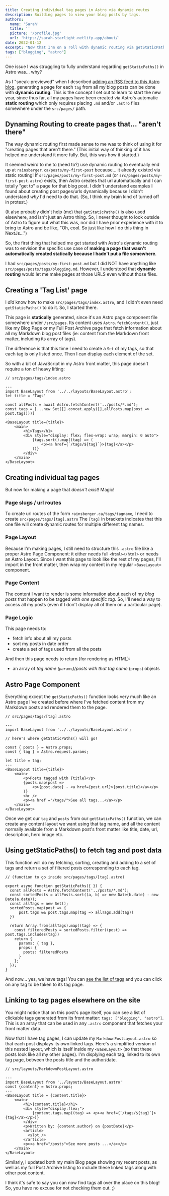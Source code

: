 ```yaml
---
title: Creating individual tag pages in Astro via dynamic routes
description: Building pages to view your blog posts by tags.
authors:
  name: 'Sarah'
  title: ''
  picture: '/profile.jpg'
  url: 'https://sarah-starlight.netlify.app/about/'
date: 2022-01-12
excerpt: "Now that I'm on a roll with dynamic routing via getStaticPaths() in Astro, I'm checking the next item off my Astro blog wish list: pages to display blog posts by tag."
tags: ["blogging", "astro"]
---
```

One issue I was struggling to fully understand regarding `getStaticPaths()` in Astro was... why?

As I "sneak-previewed" when I described [adding an RSS feed to this Astro blog](https://www.rainsberger.ca/posts/rss-in-astro/), generating a page for each `tag` from all my blog posts can be done with **dynamic routing**. This is the concept I set out to learn to start the new year, since thus far, all my pages have been created via Astro's automatic **static routing** which only requires placing `.md` and/or `.astro` files somewhere under the `src/pages/` path.

## Dynaming Routing to create pages that... "aren't there"

The way dynamic routing first made sense to me was to think of using it for "creating pages that aren't there." (This initial way of thinking of it has helped me understand it more fully. But, this was how it started.)

It seemed weird to me to (need to?) use dynamic routing to eventually end up at `rainsberger.ca/posts/my-first-post` because... it already existed via static routing! If `src/pages/posts/my-first-post.md` (or `src/pages/posts/my-first-post.astro`) exists, then Astro creates that url automatically and I can totally "get to" a page for that blog post. I didn't understand examples I found about creating post pages/urls dynamically because I didn't understand *why* I'd need to do that. (So, I think my brain kind of turned off in protest.)

(It also probably didn't help (me) that `getStaticPaths()` is also used elsewhere, and isn't just an Astro thing. So, I never thought to look outside of Astro to figure out what this was, nor did I have prior experience with it to bring to Astro and be like, "Oh, cool. So just like how I do this thing in NextJs...")

So, the first thing that helped me get started with Astro's dynamic routing was to envision the specific use case of **making a page that wasn't automatically created statically because I hadn't put a file somewhere**.

I had `src/pages/posts/my-first-post.md` but I did NOT have anything like `src/pages/posts/tags/blogging.md`. However, I understood that **dynamic routing** would let me make pages at those URLS even without those files.

## Creating a 'Tag List' page

I *did* know how to make `src/pages/tags/index.astro`, and I didn't even need `getStaticPaths()` to do it. So, I started there.

This page is **statically** generated, since it's an Astro page component file somewhere under `/src/pages`. Its content uses `Astro.fetchContent()`, just like my Blog Page or my Full Post Archive page that fetch information about all my Markdown blog post files (ie: content from the Markdown front matter, including its array of tags).

The difference is that this time I need to create a `Set` of my tags, so that each tag is only listed once. Then I can display each element of the set.

So with a bit of JavaScript in my Astro front matter, this page doesn't require a ton of heavy lifting:

```astro
// src/pages/tags/index.astro

---
import BaseLayout from '../../layouts/BaseLayout.astro';
let title = 'Tags'

const allPosts = await Astro.fetchContent('../posts/*.md');
const tags = [...new Set([].concat.apply([],allPosts.map(post => post.tags)))]
---
<BaseLayout title={title}>
    <main>
        <h1>Tags</h1>
        <div style="display: flex; flex-wrap: wrap; margin: 0 auto">
            {tags.sort().map((tag) => (
                <p><a href={`/tags/${tag}`}>{tag}</a></p>
            ))}
        </div>
    </main>
</BaseLayout>
```

## Creating individual tag pages

But now for making a page that *doesn't exist*! Magic!

### Page slugs / url routes

To create url routes of the form `rainsberger.ca/tags/tagname`, I need to create `src/pages/tags/[tag].astro` The `[tag]` in brackets indicates that this one file will create dynamic routes for multiple different tag names.

### Page Layout

Because I'm making pages, I still need to structure this `.astro` file like a proper Astro Page Component: it either needs full `<html></html>` or needs an Astro Layout. Since I want this page to look like the rest of my pages, I'll import in the front matter, then wrap my content in my regular `<BaseLayout>` component.

### Page Content

The content I want to render is some information about each of my *blog posts* that happen to be tagged with *one specific tag*. So, I'll need a way to access all my posts (even if I don't display all of them on a particular page).

### Page Logic

This page needs to:

- fetch info about all my posts
- sort my posts in date order
- create a set of tags used from all the posts

And then this page needs to return (for rendering as HTML):

- an array of *tag name (`params`)/posts with that tag name* (`props`) objects
    
## Astro Page Component

Everything except the `getStaticPaths()` function looks very much like an Astro page I've created before where I've fetched content from my Markdown posts and rendered them to the page.

```astro
// src/pages/tags/[tag].astro

---
import BaseLayout from '../../layouts/BaseLayout.astro';

// here's where getStaticPaths() will go! 

const { posts } = Astro.props;
const { tag } = Astro.request.params;

let title = tag; 
---
<BaseLayout title={title}>
    <main>
        <p>Posts tagged with {title}</p>
        {posts.map(post => 
            <p>{post.date} - <a href={post.url}>{post.title}</a></p>
        )}
        <hr />
        <p><a href ="/tags/">See all tags...</a></p>
    </main>
</BaseLayout>
```

Once we get our `tag` and `posts` from our `getStaticPaths()` function, we can create any content layout we want using that tag name, and all the content normally available from a Markdown post's front matter like title, date, url, description, hero image etc.

## Using getStaticPaths() to fetch tag and post data

This function will do my fetching, sorting, creating and adding to a set of tags and return a set of filtered posts corresponding to each tag.

```astro
// (function to go inside src/pages/tags/[tag].astro)

export async function getStaticPaths({ }) {
  const allPosts = Astro.fetchContent('../posts/*.md');
  const sortedPosts = allPosts.sort((a, b) => new Date(b.date) - new Date(a.date));
  const allTags = new Set();
  sortedPosts.map(post => {
      post.tags && post.tags.map(tag => allTags.add(tag))
  })
  
  return Array.from(allTags).map((tag) => {
    const filteredPosts = sortedPosts.filter((post) => post.tags.includes(tag))
    return {
      params: { tag },
      props: {
        posts: filteredPosts
      }
    };
  });
}
```

And now... yes, we have tags! You can [see the list of tags](/tags) and you can click on any tag to be taken to its tag page.

## Linking to tag pages elsewhere on the site
You might notice that on this post's page itself, you can see a list of clickable tags generated from its front matter: `tags: ["blogging", "astro"]`. This is an array that can be used in any `.astro` component that fetches your front matter data. 

Now that I have tag pages, I can update my `MarkdownPostLayout.astro` so that each post displays its own linked tags. Here's a simplified version of this nested layout, which is itself inside my `<BaseLayout>` (so that these posts look like all my other pages). I'm displying each tag, linked to its own tag page, between the posts title and the author/date.

```astro
// src/layouts/MarkdownPostLayout.astro

---
import BaseLayout from '../layouts/BaseLayout.astro'
const {content} = Astro.props;
---
<BaseLayout title = {content.title}>
    <main>
        <h1>{content.title}</h1>
        <div style="display:flex;">
            {content.tags.map((tag) => <p><a href={`/tags/${tag}`}>{tag}</a></p>)}
        </div>
        <p>Written by: {content.author} on {postDate}</p>
        <article>
          <slot />
        </article>
        <p><a href="/posts">See more posts ...</a></p>
    </main>
</BaseLayout>
```

Similarly, I updated both my main Blog page showing my recent posts, as well as my full Post Archive listing to include these linked tags along with other post content.

I think it's safe to say you can now find tags all over the place on this blog! So, you have no excuse for not checking them out.  ;)